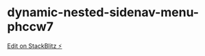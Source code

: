 # dynamic-nested-sidenav-menu-phccw7

[Edit on StackBlitz ⚡️](https://stackblitz.com/edit/dynamic-nested-sidenav-menu-phccw7)